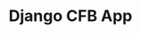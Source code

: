 ---
title: 'Django CFB App'
description: 'A College Football Blogging App built with Django.'
pubDate: 'Sept 09 2024'
heroImage:
    url: '/andrew-weisbeck-portfolio.jpg'
    alt: 'Andrew Weisbeck Portfolio'
platform: Web
stack: ['Astro', 'JS', 'tailwind']
website: https://andrew-weisbeck.netlify.app
github: https://github.com/GeauxWeisbeck4/andrewweisbeck-portfolio 
order: 1
---